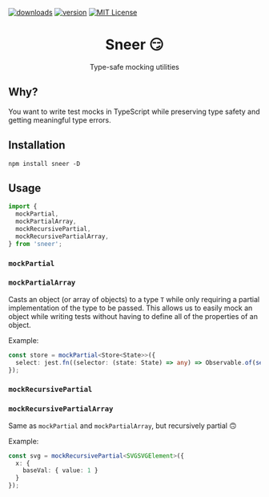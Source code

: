 [![downloads][downloads-badge]][npmcharts]
[![version][version-badge]][package]
[![MIT License][license-badge]][license]

<h1 align="center">
  Sneer 😏
</h1>
<p align="center">Type-safe mocking utilities</p>

## Why?
You want to write test mocks in TypeScript while preserving type safety and getting meaningful type errors.

## Installation
```
npm install sneer -D
```

## Usage
```ts
import {
  mockPartial,
  mockPartialArray,
  mockRecursivePartial,
  mockRecursivePartialArray,
} from 'sneer';
```

### `mockPartial`
### `mockPartialArray`
Casts an object (or array of objects) to a type `T` while only requiring a partial implementation of the type to be passed. This allows us to easily mock an object while writing tests without having to define all of the properties of an object.

Example:
```ts
const store = mockPartial<Store<State>>({
  select: jest.fn((selector: (state: State) => any) => Observable.of(selector(state))),
});
```

### `mockRecursivePartial`
### `mockRecursivePartialArray`
Same as `mockPartial` and `mockPartialArray`, but recursively partial 🙃

Example:
```ts
const svg = mockRecursivePartial<SVGSVGElement>({
  x: {
    baseVal: { value: 1 }
  }
});
```

[version-badge]: https://img.shields.io/npm/v/sneer.svg?style=flat-square
[package]: https://www.npmjs.com/package/sneer
[downloads-badge]: https://img.shields.io/npm/dm/sneer.svg?style=flat-square
[npmcharts]: https://npmcharts.com/compare/sneer
[license-badge]: https://img.shields.io/npm/l/sneer.svg?style=flat-square
[license]: https://github.com/vdsabev/sneer/blob/master/LICENSE.md
